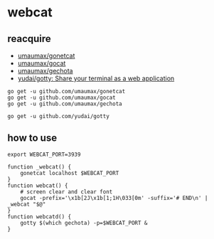 # webcat

## reacquire
* [umaumax/gonetcat]( https://github.com/umaumax/gonetcat )
* [umaumax/gocat]( https://github.com/umaumax/gocat )
* [umaumax/gechota]( https://github.com/umaumax/gechota )
* [yudai/gotty: Share your terminal as a web application]( https://github.com/yudai/gotty )

```
go get -u github.com/umaumax/gonetcat
go get -u github.com/umaumax/gocat
go get -u github.com/umaumax/gechota

go get -u github.com/yudai/gotty
```

## how to use
```
export WEBCAT_PORT=3939
```

```
function _webcat() {
	gonetcat localhost $WEBCAT_PORT
}
function webcat() {
	# screen clear and clear font
	gocat -prefix='\x1b[2J\x1b[1;1H\033[0m' -suffix='# END\n' | _webcat "$@"
}
function webcatd() {
	gotty $(which gechota) -p=$WEBCAT_PORT &
}
```
